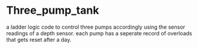 # Three_pump_tank
a ladder logic code to control three pumps accordingly using the sensor readings of a depth sensor. each pump has a seperate record of overloads that gets reset after a day. 
